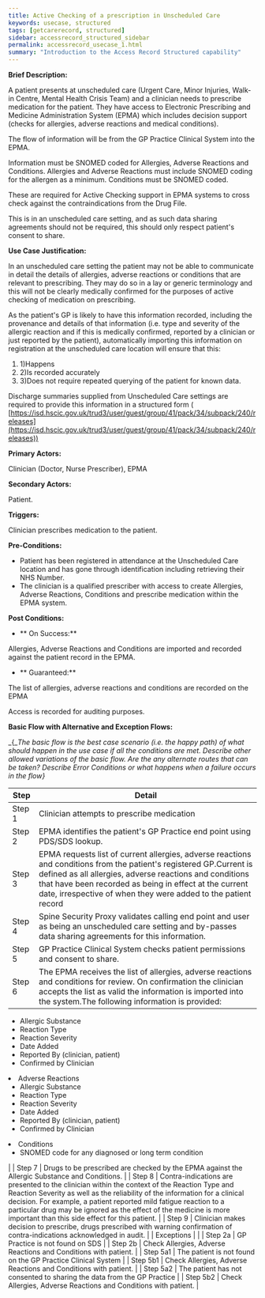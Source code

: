 ```yaml
---
title: Active Checking of a prescription in Unscheduled Care
keywords: usecase, structured
tags: [getcarerecord, structured] 
sidebar: accessrecord_structured_sidebar
permalink: accessrecord_usecase_1.html
summary: "Introduction to the Access Record Structured capability"
---
```


**Brief Description:**

A patient presents at unscheduled care (Urgent Care, Minor Injuries, Walk-in Centre, Mental Health Crisis Team) and a clinician needs to prescribe medication for the patient. They have access to Electronic Prescribing and Medicine Administration System (EPMA) which includes decision support (checks for allergies, adverse reactions and medical conditions).

The flow of information will be from the GP Practice Clinical System into the EPMA.

Information must be SNOMED coded for Allergies, Adverse Reactions and Conditions. Allergies and Adverse Reactions must include SNOMED coding for the allergen as a minimum. Conditions must be SNOMED coded.

These are required for Active Checking support in EPMA systems to cross check against the contraindications from the Drug File.

This is in an unscheduled care setting, and as such data sharing agreements should not be required, this should only respect patient&#39;s consent to share.

**Use Case Justification:**

In an unscheduled care setting the patient may not be able to communicate in detail the details of allergies, adverse reactions or conditions that are relevant to prescribing. They may do so in a lay or generic terminology and this will not be clearly medically confirmed for the purposes of active checking of medication on prescribing.

As the patient&#39;s GP is likely to have this information recorded, including the provenance and details of that information (i.e. type and severity of the allergic reaction and if this is medically confirmed, reported by a clinician or just reported by the patient), automatically importing this information on registration at the unscheduled care location will ensure that this:

1. 1)Happens
2. 2)Is recorded accurately
3. 3)Does not require repeated querying of the patient for known data.

Discharge summaries supplied from Unscheduled Care settings are required to provide this information in a structured form ( [https://isd.hscic.gov.uk/trud3/user/guest/group/41/pack/34/subpack/240/releases](https://isd.hscic.gov.uk/trud3/user/guest/group/41/pack/34/subpack/240/releases))

**Primary Actors:**

Clinician (Doctor, Nurse Prescriber), EPMA

**Secondary Actors:**

Patient.



**Triggers:**

Clinician prescribes medication to the patient.



**Pre-Conditions:**

- Patient has been registered in attendance at the Unscheduled Care location and has gone through identification including retrieving their NHS Number.
- The clinician is a qualified prescriber with access to create Allergies, Adverse Reactions, Conditions and prescribe medication within the EPMA system.



**Post Conditions:**

- ** On Success:**

Allergies, Adverse Reactions and Conditions are imported and recorded against the patient record in the EPMA.

- ** Guaranteed:**

The list of allergies, adverse reactions and conditions are recorded on the EPMA

Access is recorded for auditing purposes.



**Basic Flow with Alternative and Exception Flows:**

_{__The basic flow is the best case scenario (i.e. the happy path) of what should happen in the use case if all the conditions are met._ _Describe other allowed variations of the basic flow.  Are the any alternate routes that can be taken?_ _Describe Error Conditions or what happens when a failure occurs in the flow}_


| Step | Detail
| ------------ | ------------ |
| Step 1 | Clinician attempts to prescribe medication  |
| Step 2 | EPMA identifies the patient&#39;s GP Practice end point using PDS/SDS lookup.  |
| Step 3 | EPMA requests list of current allergies, adverse reactions and conditions from the patient&#39;s registered GP.Current is defined as all allergies, adverse reactions and conditions that have been recorded as being in effect at the current date, irrespective of when they were added to the patient record  |
| Step 4 | Spine Security Proxy validates calling end point and user as being an unscheduled care setting and by-passes data sharing agreements for this information.  |
| Step 5 | GP Practice Clinical System checks patient permissions and consent to share.  |
| Step 6 | The EPMA receives the list of allergies, adverse reactions and conditions for review. On confirmation the clinician accepts the list as valid the information is imported into the system.The following information is provided:
<ul>
<li>Allergic Substance</li>
<li>Reaction Type</li>
<li>Reaction Severity</li>
<li>Date Added</li>
<li>Reported By (clinician, patient)</li>
<li>Confirmed by Clinician</li></ul>
</li>
<li>Adverse Reactions
<ul>
<li>Allergic Substance</li>
<li>Reaction Type</li>
<li>Reaction Severity</li>
<li>Date Added</li>
<li>Reported By (clinician, patient)</li>
<li>Confirmed by Clinician</li></ul>
</li>
<li>Conditions
<ul>
<li>SNOMED code for any diagnosed or long term condition </li></ul>
</li>
</ul> |
| Step 7 | Drugs to be prescribed are checked by the EPMA against the Allergic Substance and Conditions.   |
| Step 8 | Contra-indications are presented to the clinician within the context of the Reaction Type and Reaction Severity as well as the reliability of the information for a clinical decision. For example, a patient reported mild fatigue reaction to a particular drug may be ignored as the effect of the medicine is more important than this side effect for this patient.  |
| Step 9 | Clinician makes decision to prescribe, drugs prescribed with warning confirmation of contra-indications acknowledged in audit. |
| Exceptions |   |
| Step 2a | GP Practice is not found on SDS |
| Step 2b | Check Allergies, Adverse Reactions and Conditions with patient. |
| Step 5a1 | The patient is not found on the GP Practice Clinical System |
| Step 5b1 | Check Allergies, Adverse Reactions and Conditions with patient. |
| Step 5a2 | The patient has not consented to sharing the data from the GP Practice |
| Step 5b2 | Check Allergies, Adverse Reactions and Conditions with patient. |
